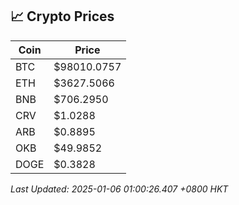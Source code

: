 ## 📈 Crypto Prices

| Coin | Price |
| ---- | ----- |
| BTC | $98010.0757 |
| ETH | $3627.5066 |
| BNB | $706.2950 |
| CRV | $1.0288 |
| ARB | $0.8895 |
| OKB | $49.9852 |
| DOGE | $0.3828 |

_Last Updated: 2025-01-06 01:00:26.407 +0800 HKT_